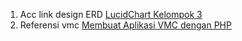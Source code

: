 1. Acc link design ERD <a href="https://lucid.app/lucidchart/e39280e0-886f-4542-ac04-e42143486b64/edit?viewport_loc=-47%2C-21%2C2597%2C1081%2C0_0&invitationId=inv_f1f9b876-ed45-4626-ac20-7f7734d14990">LucidChart Kelompok 3</a>
2. Referensi vmc <a href="https://www.youtube.com/playlist?list=PLFIM0718LjIVEh_d-h5wAjsdv2W4SAtkx">Membuat Aplikasi VMC dengan PHP</a>
